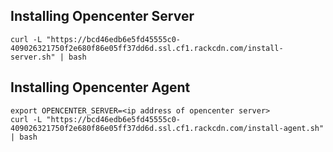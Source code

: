 Installing Opencenter Server
-----------------------

    curl -L "https://bcd46edb6e5fd45555c0-409026321750f2e680f86e05ff37dd6d.ssl.cf1.rackcdn.com/install-server.sh" | bash

Installing Opencenter Agent
-----------------------

    export OPENCENTER_SERVER=<ip address of opencenter server>
    curl -L "https://bcd46edb6e5fd45555c0-409026321750f2e680f86e05ff37dd6d.ssl.cf1.rackcdn.com/install-agent.sh" | bash
